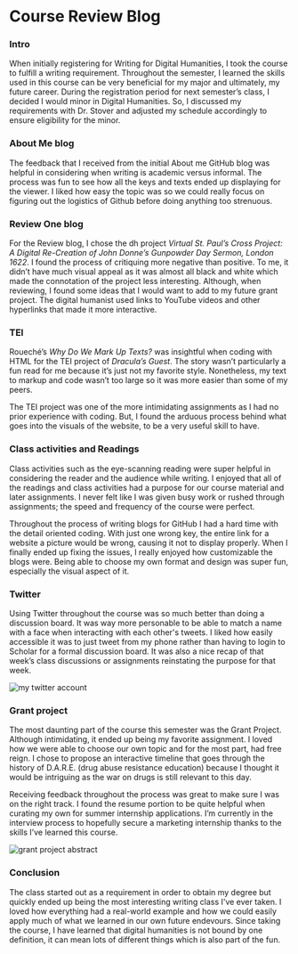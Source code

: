 # Course Review Blog

### Intro
When initially registering for Writing for Digital Humanities, I took the course to fulfill a writing requirement. Throughout the semester, I learned the skills used in this course can be very beneficial for my major and ultimately, my future career. During the registration period for next semester’s class, I decided I would minor in Digital Humanities. So, I discussed my requirements with Dr. Stover and adjusted my schedule accordingly to ensure eligibility for the minor.

### About Me blog
The feedback that I received from the initial About me GitHub blog was helpful in considering when writing is academic versus informal. The process was fun to see how all the keys and texts ended up displaying for the viewer. I liked how easy the topic was so we could really focus on figuring out the logistics of Github before doing anything too strenuous. 

### Review One blog
For the Review blog, I chose the dh project _Virtual St. Paul’s Cross Project: A Digital Re-Creation of John Donne’s Gunpowder Day Sermon, London 1622_. I found the process of critiquing more negative than positive. To me, it didn’t have much visual appeal as it was almost all black and white which made the connotation of the project less interesting. Although, when reviewing, I found some ideas that I would want to add to my future grant project. The digital humanist used links to YouTube videos and other hyperlinks that made it more interactive.

### TEI
Roueché’s _Why Do We Mark Up Texts?_ was insightful when coding with HTML for the TEI project of _Dracula’s Guest_. The story wasn’t particularly a fun read for me because it’s just not my favorite style. Nonetheless, my text to markup and code wasn’t too large so it was more easier than some of my peers. 

The TEI project was one of the more intimidating assignments as I had no prior experience with coding. But, I found the arduous process behind what goes into the visuals of the website, to be a very useful skill to have.

### Class activities and Readings
Class activities such as the eye-scanning reading were super helpful in considering the reader and the audience while writing. I enjoyed that all of the readings and class activities had a purpose for our course material and later assignments. I never felt like I was given busy work or rushed through assignments; the speed and frequency of the course were perfect.

Throughout the process of writing blogs for GitHub I had a hard time with the detail oriented coding. With just one wrong key, the entire link for a website a picture would be wrong, causing it not to display properly. When I finally ended up fixing the issues, I really enjoyed how customizable the blogs were. Being able to choose my own format and design was super fun, especially the visual aspect of it.

### Twitter
Using Twitter throughout the course was so much better than doing a discussion board. It was way more personable to be able to match a name with a face when interacting with each other's tweets. I liked how easily accessible it was to just tweet from my phone rather than having to login to Scholar for a formal discussion board. It was also a nice recap of that week’s class discussions or assignments reinstating the purpose for that week.

![my twitter account](https://carolinec-24.github.io/CarolineC-24/images/twitter.jpg)

### Grant project
The most daunting part of the course this semester was the Grant Project. Although intimidating, it ended up being my favorite assignment. I loved how we were able to choose our own topic and for the most part, had free reign. I chose to propose an interactive timeline that goes through the history of D.A.R.E. (drug abuse resistance education) because I thought it would be intriguing as the war on drugs is still relevant to this day.

Receiving feedback throughout the process was great to make sure I was on the right track. I found the resume portion to be quite helpful when curating my own for summer internship applications. I’m currently in the interview process to hopefully secure a marketing internship thanks to the skills I’ve learned this course.

![grant project abstract](https://carolinec-24.github.io/CarolineC-24/images/abstract.jpg)

### Conclusion
The class started out as a requirement in order to obtain my degree but quickly ended up being the most interesting writing class I've ever taken. I loved how everything had a real-world example and how we could easily apply much of what we learned in our own future endevours. Since taking the course, I have learned that digital humanities is not bound by one definition, it can mean lots of different things which is also part of the fun.
